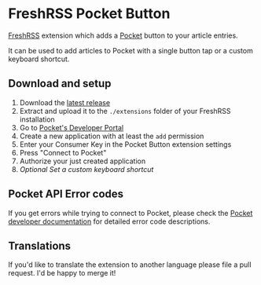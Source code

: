 # FreshRSS Pocket Button

[FreshRSS](https://freshrss.org/) extension which adds a [Pocket](https://getpocket.com/) button to your article entries.

It can be used to add articles to Pocket with a single button tap or a custom keyboard shortcut.

## Download and setup

1. Download the [latest release](https://github.com/christian-putzke/freshrss-pocket-button/releases)
1. Extract and upload it to the `./extensions` folder of your FreshRSS installation
1. Go to [Pocket's Developer Portal](https://getpocket.com/developer/apps/)
1. Create a new application with at least the `add` permission
1. Enter your Consumer Key in the Pocket Button extension settings
1. Press "Connect to Pocket"
1. Authorize your just created application
1. *Optional Set a custom keyboard shortcut*

## Pocket API Error codes

If you get errors while trying to connect to Pocket, please check the [Pocket developer documentation](https://getpocket.com/developer/docs/authentication) for detailed error code descriptions.


## Translations

If you'd like to translate the extension to another language please file a pull request. I'd be happy to merge it!